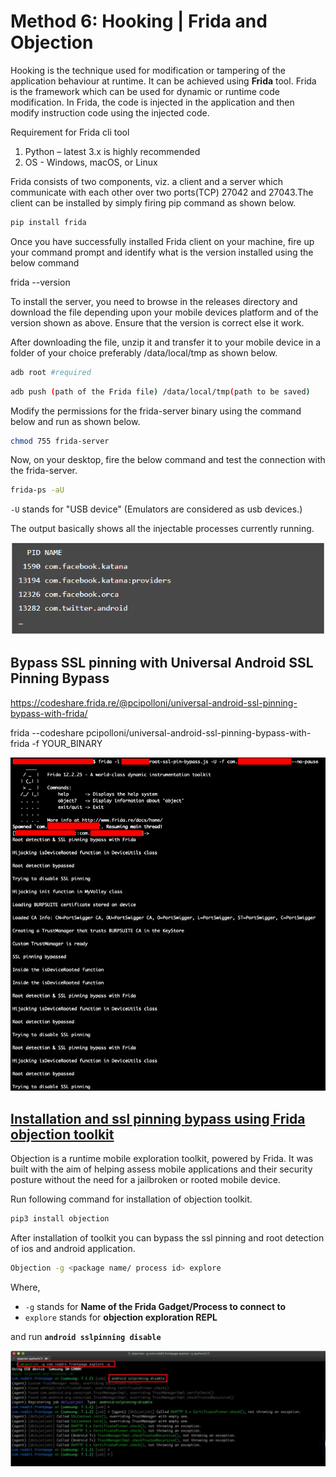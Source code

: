 # Method 6: Hooking | Frida and Objection

Hooking is the technique used for modification or tampering of the application behaviour at
runtime. It can be achieved using **Frida** tool. Frida is the framework which can be used for dynamic
or runtime code modification. In Frida, the code is injected in the application and then modify
instruction code using the injected code.

Requirement for Frida cli tool

1. Python – latest 3.x is highly recommended
2. OS - Windows, macOS, or Linux

Frida consists of two components, viz. a client and a server which communicate with each other over
two ports(TCP) 27042 and 27043.The client can be installed by simply firing pip command as shown
below.

```bash
pip install frida
```

Once you have successfully installed Frida client on your machine, fire up your command prompt
and identify what is the version installed using the below command

frida --version

To install the server, you need to browse in the releases directory and download the file depending
upon your mobile devices platform and of the version shown as above. Ensure that the version is
correct else it work.

After downloading the file, unzip it and transfer it to your mobile device in a folder of your choice
preferably /data/local/tmp as shown below.

```bash
adb root #required
```

```bash 
adb push (path of the Frida file) /data/local/tmp(path to be saved)
```

Modify the permissions for the frida-server binary using the command below and run as shown
below.

```bash 
chmod 755 frida-server
```

Now, on your desktop, fire the below command and test the connection with the frida-server.

```bash 
frida-ps -aU
```

`-U` stands for "USB device" (Emulators are considered as usb devices.)

The output basically shows all the injectable processes currently running.

![](../img/22.jpg)

## Bypass SSL pinning with Universal Android SSL Pinning Bypass

https://codeshare.frida.re/@pcipolloni/universal-android-ssl-pinning-bypass-with-frida/

frida --codeshare pcipolloni/universal-android-ssl-pinning-bypass-with-
frida -f YOUR_BINARY

![](../img/23.jpg)



## [Installation and ssl pinning bypass using Frida objection toolkit](https://codeshare.frida.re/@pcipolloni/universal-android-ssl-pinning-bypass-with-frida/)

Objection is a runtime mobile exploration toolkit, powered by Frida. It was built with the aim of helping assess mobile applications and their security posture without the need for a jailbroken or rooted mobile device.

Run following command for installation of objection toolkit.

```bash 
pip3 install objection
```

After installation of toolkit you can bypass the ssl pinning and root detection of ios and android
application.

```bash 
Objection -g <package name/ process id> explore
```

Where, 
 - `-g` stands for **Name of the Frida Gadget/Process to connect to** 
 - `explore` stands for **objection exploration REPL**

and run **`android sslpinning disable`**

![](../img/24.jpg)